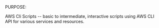 PURPOSE:

AWS Cli Scripts -- basic to intermediate, interactive scripts using AWS CLI API for various services and resources.
